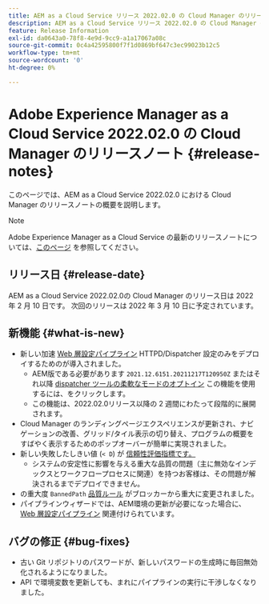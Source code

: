 ```yaml
---
title: AEM as a Cloud Service リリース 2022.02.0 の Cloud Manager のリリースノート
description: AEM as a Cloud Service リリース 2022.02.0 の Cloud Manager のリリースノートです.
feature: Release Information
exl-id: da0643a0-78f8-4e9d-9cc9-a1a17067a08c
source-git-commit: 0c4a42595800f7f1d0869bf647c3ec99023b12c5
workflow-type: tm+mt
source-wordcount: '0'
ht-degree: 0%

---
```


# Adobe Experience Manager as a Cloud Service 2022.02.0 の Cloud Manager のリリースノート {#release-notes}

このページでは、AEM as a Cloud Service 2022.02.0 における Cloud Manager のリリースノートの概要を説明します。

>[!NOTE]
>
>Adobe Experience Manager as a Cloud Service の最新のリリースノートについては、[このページ](/help/release-notes/release-notes-cloud/release-notes-current.md) を参照してください。

## リリース日 {#release-date}

AEM as a Cloud Service 2022.02.0の Cloud Manager のリリース日は 2022 年 2 月 10 日です。 次回のリリースは 2022 年 3 月 10 日に予定されています。

## 新機能 {#what-is-new}

* 新しい加速 [Web 層設定パイプライン](/help/implementing/cloud-manager/configuring-pipelines/introduction-ci-cd-pipelines.md#web-tier-config-pipelines) HTTPD/Dispatcher 設定のみをデプロイするためのが導入されました。
   * AEM版である必要があります `2021.12.6151.20211217T120950Z` またはそれ以降 [dispatcher ツールの柔軟なモードのオプトイン](/help/implementing/dispatcher/disp-overview.md#validation-debug) この機能を使用するには、をクリックします。
   * この機能は、2022.02.0リリース以降の 2 週間にわたって段階的に展開されます。
* Cloud Manager のランディングページエクスペリエンスが更新され、ナビゲーションの改善、グリッド/タイル表示の切り替え、プログラムの概要をすばやく表示するためのポップオーバーが簡単に実現されました。
* 新しい失敗したしきい値 (`< D`) が [信頼性評価指標です。](/help/implementing/cloud-manager/code-quality-testing.md#understanding-code-quality-rules)
   * システムの安定性に影響を与える重大な品質の問題（主に無効なインデックスとワークフロープロセスに関連）を持つお客様は、その問題が解決されるまでデプロイできません。
* の重大度 `BannedPath` [品質ルール](/help/implementing/cloud-manager/code-quality-testing.md#understanding-code-quality-rules) がブロッカーから重大に変更されました。
* パイプラインウィザードでは、AEM環境の更新が必要になった場合に、 [Web 層設定パイプライン](/help/implementing/cloud-manager/configuring-pipelines/introduction-ci-cd-pipelines.md#web-tier-config-pipelines) 関連付けられています。

## バグの修正 {#bug-fixes}

* 古い Git リポジトリのパスワードが、新しいパスワードの生成時に毎回無効化されるようになりました。
* API で環境変数を更新しても、まれにパイプラインの実行に干渉しなくなりました。
